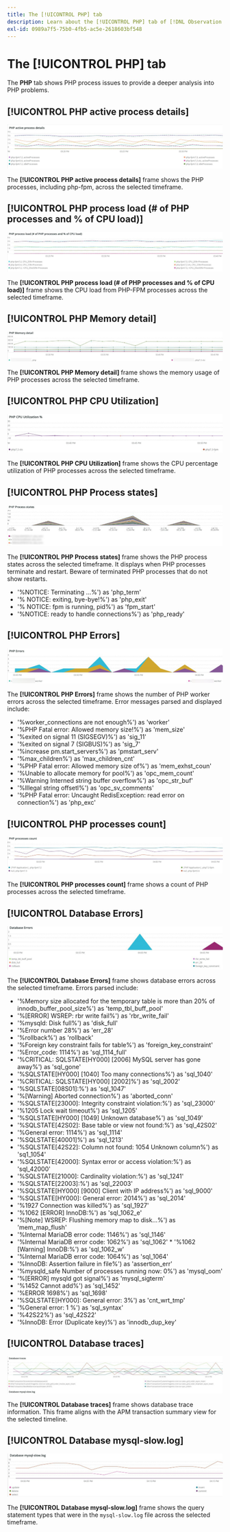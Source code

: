 ```yaml
---
title: The [!UICONTROL PHP] tab
description: Learn about the [!UICONTROL PHP] tab of [!DNL Observation for Adobe Commerce].
exl-id: 0989a7f5-75b0-4fb5-ac5e-2618603bf548
---
```

# The [!UICONTROL PHP] tab

The **PHP** tab shows PHP process issues to provide a deeper analysis into PHP problems.

## [!UICONTROL PHP active process details]

![PHP active process details](../../assets/tools/php-active-process-details.jpg)

The **[!UICONTROL PHP active process details]** frame shows the PHP processes, including php-fpm, across the selected timeframe.

## [!UICONTROL PHP process load (# of PHP processes and % of CPU load)]

![PHP process load](../../assets/tools/php-process-load.jpg)

The **[!UICONTROL PHP process load (# of PHP processes and % of CPU load)]** frame shows the CPU load from PHP-FPM processes across the selected timeframe.

## [!UICONTROL PHP Memory detail]

![PHP Memory detail](../../assets/tools/php-memory-detail.jpg)

The **[!UICONTROL PHP Memory detail]** frame shows the memory usage of PHP processes across the selected timeframe.

## [!UICONTROL PHP CPU Utilization]

![PHP CPU Utilization](../../assets/tools/php-cpu-utilization.jpg)

The **[!UICONTROL PHP CPU Utilization]** frame shows the CPU percentage utilization of PHP processes across the selected timeframe.

## [!UICONTROL PHP Process states]

![PHP Process states](../../assets/tools/php-process-states-image-1.jpg)

The **[!UICONTROL PHP Process states]** frame shows the PHP process states across the selected timeframe. It displays when PHP processes terminate and restart. Beware of terminated PHP processes that do not show restarts.

* '%NOTICE: Terminating ...%') as 'php_term'
* '% NOTICE: exiting, bye-bye!%') as 'php_exit'
* '% NOTICE: fpm is running, pid%') as 'fpm_start'
* '%NOTICE: ready to handle connections%') as 'php_ready'

## [!UICONTROL PHP Errors]

![PHP Errors](../../assets/tools/php-errors-image-1.jpg)

The **[!UICONTROL PHP Errors]** frame shows the number of PHP worker errors across the selected timeframe. Error messages parsed and displayed include:

* '%worker_connections are not enough%') as 'worker'
* '%PHP Fatal error: Allowed memory size!%') as 'mem_size'
* '%exited on signal 11 (SIGSEGV)%') as 'sig_11'
* '%exited on signal 7 (SIGBUS)%') as 'sig_7'
* '%increase pm.start_servers%') as 'pmstart_serv'
* '%max_children%') as 'max_children_cnt'
* '%PHP Fatal error: Allowed memory size of%') as 'mem_exhst_coun'
* '%Unable to allocate memory for pool%') as 'opc_mem_count'
* '%Warning Interned string buffer overflow%') as 'opc_str_buf'
* '%Illegal string offsetl%') as 'opc_sv_comments'
* '%PHP Fatal error: Uncaught RedisException: read error on connection%') as 'php_exc'

## [!UICONTROL PHP processes count]

![PHP processes count](../../assets/tools/php-processes-count.jpg)

The **[!UICONTROL PHP processes count]** frame shows a count of PHP processes across the selected timeframe.

## [!UICONTROL Database Errors]

![Database Errors](../../assets/tools/php-tab-database-errors.jpg)

The **[!UICONTROL Database Errors]** frame shows database errors across the selected timeframe. Errors parsed include:

* '%Memory size allocated for the temporary table is more than 20% of innodb_buffer_pool_size%') as 'temp_tbl_buff_pool'
* '%\[ERROR\] WSREP: rbr write fail%') as 'rbr_write_fail'
* '%mysqld: Disk full%') as 'disk_full'
* '%Error number 28%') as 'err_28'
* '%rollback%') as 'rollback'
* '%Foreign key constraint fails for table%') as 'foreign_key_constraint'
* '%Error_code: 1114%') as 'sql_1114_full'
* '%CRITICAL: SQLSTATE[HY000] [2006] MySQL server has gone away%') as 'sql_gone'
* '%SQLSTATE[HY000] [1040] Too many connections%') as 'sql_1040'
* '%CRITICAL: SQLSTATE[HY000] [2002]%') as 'sql_2002'
* '%SQLSTATE[08S01]:%') as 'sql_1047'
* '%[Warning] Aborted connection%') as 'aborted_conn'
* '%SQLSTATE[23000]: Integrity constraint violation:%') as 'sql_23000'
* '%1205 Lock wait timeout%') as 'sql_1205'
* '%SQLSTATE[HY000] [1049] Unknown database%') as 'sql_1049'
* '%SQLSTATE[42S02]: Base table or view not found:%') as 'sql_42S02'
* '%General error: 1114%') as 'sql_1114'
* '%SQLSTATE[40001]%') as 'sql_1213'
* '%SQLSTATE[42S22]: Column not found: 1054 Unknown column%') as 'sq1_1054'
* '%SQLSTATE[42000]: Syntax error or access violation:%') as 'sql_42000'
* '%SQLSTATE[21000]: Cardinality violation:%') as 'sql_1241'
* '%SQLSTATE[22003]:%') as 'sql_22003'
* '%SQLSTATE[HY000] [9000] Client with IP address%') as 'sql_9000'
* '%SQLSTATE[HY000]: General error: 2014%') as 'sql_2014'
* '%1927 Connection was killed%') as 'sql_1927'
* '%1062 \[ERROR\] InnoDB:%') as 'sql_1062_e'
* '%[Note] WSREP: Flushing memory map to disk...%') as 'mem_map_flush'
* '%Internal MariaDB error code: 1146%') as 'sql_1146'
* '%Internal MariaDB error code: 1062%') as 'sql_1062' * '%1062 [Warning] InnoDB:%') as 'sql_1062_w'
* '%Internal MariaDB error code: 1064%') as 'sql_1064'
* '%InnoDB: Assertion failure in file%') as 'assertion_err'
* '%mysqld_safe Number of processes running now: 0%') as 'mysql_oom'
* '%\[ERROR\] mysqld got signal%') as 'mysql_sigterm'
* '%1452 Cannot add%') as 'sql_1452'
* '%ERROR 1698%') as 'sql_1698'
* '%SQLSTATE[HY000]: General error: 3%') as 'cnt_wrt_tmp'
* '%General error: 1 %') as 'sql_syntax'
* '%42S22%') as 'sql_42S22'
* '%InnoDB: Error (Duplicate key)%') as 'innodb_dup_key'

## [!UICONTROL Database traces]

![Database traces](../../assets/tools/php-tab-database-traces.jpg)

The **[!UICONTROL Database traces]** frame shows database trace information. This frame aligns with the APM transaction summary view for the selected timeline.

## [!UICONTROL Database mysql-slow.log]

![Database mysql-slow.log](../../assets/tools/php-tab-database-mysql-slow-log.jpg)

The **[!UICONTROL Database mysql-slow.log]** frame shows the query statement types that were in the `mysql-slow.log` file across the selected timeframe.
